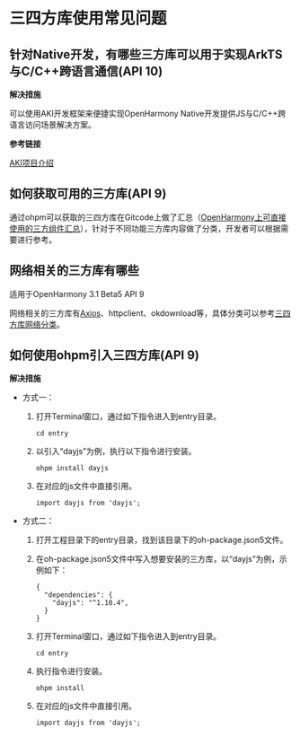 # 三四方库使用常见问题

## 针对Native开发，有哪些三方库可以用于实现ArkTS与C/C++跨语言通信(API 10)

**解决措施**

可以使用AKI开发框架来便捷实现OpenHarmony Native开发提供JS与C/C++跨语言访问场景解决方案。

**参考链接**

[AKI项目介绍](https://gitcode.com/openharmony-sig/aki)


## 如何获取可用的三方库(API 9)

通过ohpm可以获取的三四方库在Gitcode上做了汇总（[OpenHarmony上可直接使用的三方组件汇总](https://gitcode.com/openharmony-tpc/tpc_resource?_from=gitcode_search#%E4%B8%89%E6%96%B9%E7%BB%84%E4%BB%B6%E8%B5%84%E6%BA%90%E6%B1%87%E6%80%BB)），针对于不同功能三方库内容做了分类，开发者可以根据需要进行参考。

## 网络相关的三方库有哪些

适用于OpenHarmony 3.1 Beta5  API 9

网络相关的三方库有[Axios](https://gitcode.com/openharmony-sig/axios)、httpclient、okdownload等，具体分类可以参考[三四方库网络分类](https://gitcode.com/openharmony-tpc/tpc_resource?_from=gitcode_search#%E7%BD%91%E7%BB%9C)。

## 如何使用ohpm引入三四方库(API 9)

**解决措施**

-   方式一：
    1.  打开Terminal窗口，通过如下指令进入到entry目录。

        ```
        cd entry
        ```

    2.  以引入“dayjs”为例，执行以下指令进行安装。

        ```
        ohpm install dayjs
        ```

    3.  在对应的js文件中直接引用。

        ```
        import dayjs from 'dayjs'; 
        ```


-   方式二：
    1.  打开工程目录下的entry目录，找到该目录下的oh-package.json5文件。
    2.  在oh-package.json5文件中写入想要安装的三方库，以“dayjs”为例，示例如下：

        ```
        {
          "dependencies": {
            "dayjs": "^1.10.4",
          }
        }
        ```

    3.  打开Terminal窗口，通过如下指令进入到entry目录。

        ```
        cd entry
        ```

    4.  执行指令进行安装。

        ```
        ohpm install
        ```

    5.  在对应的js文件中直接引用。

        ```
        import dayjs from 'dayjs'; 
        ```



